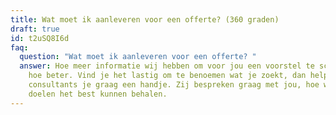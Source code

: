 ```yaml
---
title: Wat moet ik aanleveren voor een offerte? (360 graden)
draft: true
id: t2uSQ8I6d
faq:
  question: "Wat moet ik aanleveren voor een offerte? "
  answer: Hoe meer informatie wij hebben om voor jou een voorstel te schrijven,
    hoe beter. Vind je het lastig om te benoemen wat je zoekt, dan helpen onze
    consultants je graag een handje. Zij bespreken graag met jou, hoe we jouw
    doelen het best kunnen behalen.
---
```

